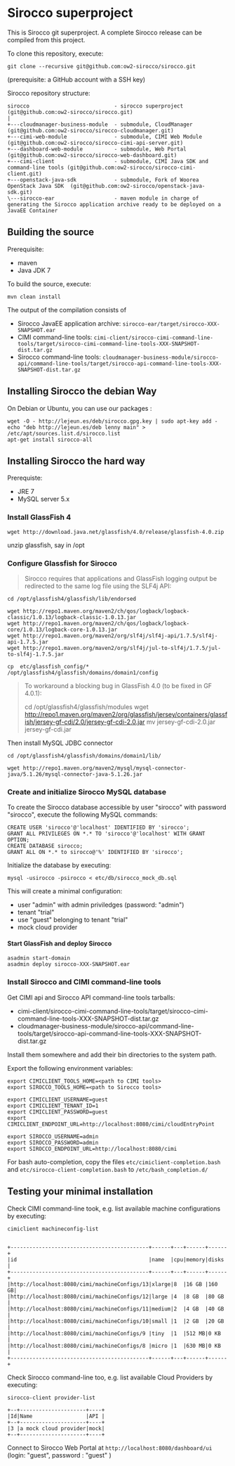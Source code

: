 # Sirocco superproject

This is Sirocco git superproject. A complete Sirocco release can be compiled from this project.

To clone this repository, execute:

    git clone --recursive git@github.com:ow2-sirocco/sirocco.git

(prerequisite: a GitHub account with a SSH key)

Sirocco repository structure:

    sirocco                           - sirocco superproject (git@github.com:ow2-sirocco/sirocco.git)
    |
    +---cloudmanager-business-module  - submodule, CloudManager (git@github.com:ow2-sirocco/sirocco-cloudmanager.git)
    +---cimi-web-module               - submodule, CIMI Web Module (git@github.com:ow2-sirocco/sirocco-cimi-api-server.git)
    +---dashboard-web-module          - submodule, Web Portal (git@github.com:ow2-sirocco/sirocco-web-dashboard.git)
    +---cimi-client                   - submodule, CIMI Java SDK and command-line tools (git@github.com:ow2-sirocco/sirocco-cimi-client.git)
    +---openstack-java-sdk            - submodule, Fork of Woorea OpenStack Java SDK  (git@github.com:ow2-sirocco/openstack-java-sdk.git)
    \---sirocco-ear                   - maven module in charge of generating the Sirocco application archive ready to be deployed on a JavaEE Container


## Building the source

Prerequisite:   

* maven
* Java JDK 7

To build the source, execute:

    mvn clean install

The output of the compilation consists of

* Sirocco JavaEE application archive: `sirocco-ear/target/sirocco-XXX-SNAPSHOT.ear`
* CIMI command-line tools: `cimi-client/sirocco-cimi-command-line-tools/target/sirocco-cimi-command-line-tools-XXX-SNAPSHOT-dist.tar.gz` 
* Sirocco command-line tools: `cloudmanager-business-module/sirocco-api/command-line-tools/target/sirocco-api-command-line-tools-XXX-SNAPSHOT-dist.tar.gz`

## Installing Sirocco the debian Way

On Debian or Ubuntu, you can use our packages :

    wget -O - http://lejeun.es/deb/sirocco.gpg.key | sudo apt-key add -
    echo "deb http://lejeun.es/deb lenny main" > /etc/apt/sources.list.d/sirocco.list
    apt-get install sirocco-all

## Installing Sirocco the hard way

Prerequiste:

* JRE 7
* MySQL server 5.x

### Install GlassFish 4

    wget http://download.java.net/glassfish/4.0/release/glassfish-4.0.zip

unzip glassfish, say in /opt

### Configure Glassfish for Sirocco

> Sirocco requires that applications and GlassFish logging output be redirected to the same log file using the SLF4j API:

    cd /opt/glassfish4/glassfish/lib/endorsed
    
    wget http://repo1.maven.org/maven2/ch/qos/logback/logback-classic/1.0.13/logback-classic-1.0.13.jar
    wget http://repo1.maven.org/maven2/ch/qos/logback/logback-core/1.0.13/logback-core-1.0.13.jar
    wget http://repo1.maven.org/maven2/org/slf4j/slf4j-api/1.7.5/slf4j-api-1.7.5.jar
    wget http://repo1.maven.org/maven2/org/slf4j/jul-to-slf4j/1.7.5/jul-to-slf4j-1.7.5.jar
    
    cp  etc/glassfish_config/* /opt/glassfish4/glassfish/domains/domain1/config

> To workaround a blocking bug in GlassFish 4.0 (to be fixed in GF 4.0.1):
>
>    cd /opt/glassfish4/glassfish/modules
>    wget http://repo1.maven.org/maven2/org/glassfish/jersey/containers/glassfish/jersey-gf-cdi/2.0/jersey-gf-cdi-2.0.jar
>    mv jersey-gf-cdi-2.0.jar jersey-gf-cdi.jar

Then install MySQL JDBC connector

    cd /opt/glassfish4/glassfish/domains/domain1/lib/

    wget http://repo1.maven.org/maven2/mysql/mysql-connector-java/5.1.26/mysql-connector-java-5.1.26.jar


### Create and initialize Sirocco MySQL database

To create the Sirocco database accessible by user "sirocco" with password "sirocco", execute the following MySQL commands:

    CREATE USER 'sirocco'@'localhost' IDENTIFIED BY 'sirocco';
    GRANT ALL PRIVILEGES ON *.* TO 'sirocco'@'localhost' WITH GRANT OPTION;
    CREATE DATABASE sirocco;
    GRANT ALL ON *.* to sirocco@'%' IDENTIFIED BY 'sirocco';

Initialize the database by executing:

    mysql -usirocco -psirocco < etc/db/sirocco_mock_db.sql

This will create a minimal configuration:

* user "admin" with admin priviledges (password: "admin")
* tenant "trial"
* use "guest" belonging to tenant "trial"
* mock cloud provider

#### Start GlassFish and deploy Sirocco

    asadmin start-domain
    asadmin deploy sirocco-XXX-SNAPSHOT.ear


### Install Sirocco and CIMI command-line tools

Get CIMI api and Sirocco API command-line tools tarballs:

* cimi-client/sirocco-cimi-command-line-tools/target/sirocco-cimi-command-line-tools-XXX-SNAPSHOT-dist.tar.gz 
* cloudmanager-business-module/sirocco-api/command-line-tools/target/sirocco-api-command-line-tools-XXX-SNAPSHOT-dist.tar.gz 

Install them somewhere and add their bin directories to the system path.

Export the following environment variables:

    export CIMICLIENT_TOOLS_HOME=<path to CIMI tools>
    export SIROCCO_TOOLS_HOME=<path to Sirocco tools>
    
    export CIMICLIENT_USERNAME=guest
    export CIMICLIENT_TENANT_ID=1
    export CIMICLIENT_PASSWORD=guest
    export CIMICLIENT_ENDPOINT_URL=http://localhost:8080/cimi/cloudEntryPoint
    
    export SIROCCO_USERNAME=admin
    export SIROCCO_PASSWORD=admin
    export SIROCCO_ENDPOINT_URL=http://localhost:8080/cimi

For bash auto-completion, copy the files `etc/cimiclient-completion.bash` and `etc/sirocco-client-completion.bash` to `/etc/bash_completion.d/`

## Testing your minimal installation

Check CIMI command-line took, e.g. list available machine configurations by executing:

    cimiclient machineconfig-list 
    
    
    +--------------------------------------------+------+---+------+------+
    |id                                          |name  |cpu|memory|disks |
    +--------------------------------------------+------+---+------+------+
    |http://localhost:8080/cimi/machineConfigs/13|xlarge|8  |16 GB |160 GB|
    |http://localhost:8080/cimi/machineConfigs/12|large |4  |8 GB  |80 GB |
    |http://localhost:8080/cimi/machineConfigs/11|medium|2  |4 GB  |40 GB |
    |http://localhost:8080/cimi/machineConfigs/10|small |1  |2 GB  |20 GB |
    |http://localhost:8080/cimi/machineConfigs/9 |tiny  |1  |512 MB|0 KB  |
    |http://localhost:8080/cimi/machineConfigs/8 |micro |1  |630 MB|0 KB  |
    +--------------------------------------------+------+---+------+------+

Check Sirocco command-line too, e.g. list available Cloud Providers by executing:

    sirocco-client provider-list 
    
    +--+---------------------+----+
    |Id|Name                 |API |
    +--+---------------------+----+
    |3 |a mock cloud provider|mock|
    +--+---------------------+----+

Connect to Sirocco Web Portal at `http://localhost:8080/dashboard/ui` (login: "guest", password : "guest" )


